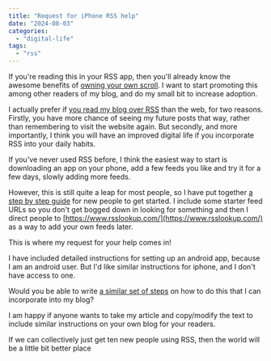 ```yaml
---
title: "Request for iPhone RSS help"
date: "2024-08-03"
categories: 
  - "digital-life"
tags: 
  - "rss"
---
```


If you're reading this in your RSS app, then you'll already know the awesome benefits of [owning your own scroll](https://thoughts.uncountable.uk/own-your-scroll/). I want to start promoting this among other readers of my blog, and do my small bit to increase adoption.

I actually prefer if [you read my blog over RSS](https://thoughts.uncountable.uk/id-rather-you-didnt-read-this/) than the web, for two reasons. Firstly, you have more chance of seeing my future posts that way, rather than remembering to visit the website again. But secondly, and more importantly, I think you will have an improved digital life if you incorporate RSS into your daily habits.

If you've never used RSS before, I think the easiest way to start is downloading an app on your phone, add a few feeds you like and try it for a few days, slowly adding more feeds.

However, this is still quite a leap for most people, so I have put together [a step by step guide](https://thoughts.uncountable.uk/getting-started-with-rss/) for new people to get started. I include some starter feed URLs so you don't get bogged down in looking for something and then I direct people to [https://www.rsslookup.com/](https://www.rsslookup.com/) as a way to add your own feeds later.

This is where my request for your help comes in!

I have included detailed instructions for setting up an android app, because I am an android user. But I'd like similar instructions for iphone, and I don't have access to one.

Would you be able to write [a similar set of steps](https://thoughts.uncountable.uk/getting-started-with-rss/) on how to do this that I can incorporate into my blog?

I am happy if anyone wants to take my article and copy/modify the text to include similar instructions on your own blog for your readers.

If we can collectively just get ten new people using RSS, then the world will be a little bit better place
